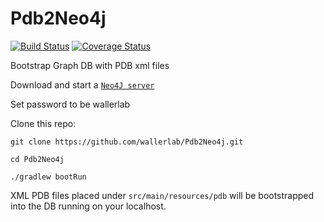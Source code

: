 # Pdb2Neo4j
[![Build Status](https://travis-ci.org/wallerlab/Pdb2Neo4j.svg?branch=master)](https://travis-ci.org/wallerlab/Pdb2Neo4j)
[![Coverage Status](https://coveralls.io/repos/github/wallerlab/Pdb2Neo4j/badge.svg?branch=master)](https://coveralls.io/github/wallerlab/Pdb2Neo4j?branch=master)

Bootstrap Graph DB with PDB xml files

Download and start a [`Neo4J server`](http://neo4j.com)

Set password to be wallerlab

Clone this repo:

`git clone https://github.com/wallerlab/Pdb2Neo4j.git`

`cd Pdb2Neo4j`

`./gradlew bootRun`

XML PDB files placed under
`src/main/resources/pdb`
will be bootstrapped into the DB running on your localhost.




